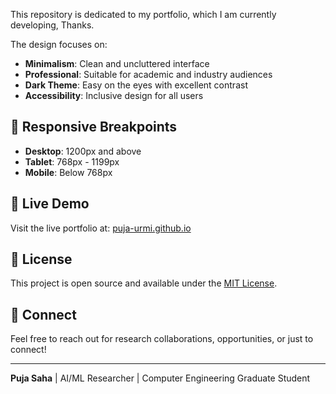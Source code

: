 This repository is dedicated to my portfolio, which I am currently developing, Thanks.

The design focuses on:
- **Minimalism**: Clean and uncluttered interface
- **Professional**: Suitable for academic and industry audiences
- **Dark Theme**: Easy on the eyes with excellent contrast
- **Accessibility**: Inclusive design for all users

## 📱 Responsive Breakpoints

- **Desktop**: 1200px and above
- **Tablet**: 768px - 1199px
- **Mobile**: Below 768px

## 🚀 Live Demo

Visit the live portfolio at: [puja-urmi.github.io](https://puja-urmi.github.io)

## 📄 License

This project is open source and available under the [MIT License](LICENSE).

## 🤝 Connect

Feel free to reach out for research collaborations, opportunities, or just to connect!

---

**Puja Saha** | AI/ML Researcher | Computer Engineering Graduate Student
